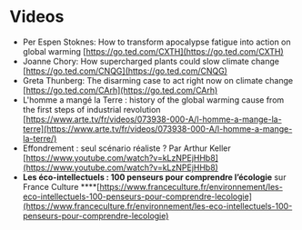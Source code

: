 # Videos

* Per Espen Stoknes: How to transform apocalypse fatigue into action on global warming [https://go.ted.com/CXTH](https://go.ted.com/CXTH)
* Joanne Chory: How supercharged plants could slow climate change [https://go.ted.com/CNQG](https://go.ted.com/CNQG)
* Greta Thunberg: The disarming case to act right now on climate change [https://go.ted.com/CArh](https://go.ted.com/CArh)
* L'homme a mangé la Terre : history of the global warming cause from the first steps of industrial revolution [https://www.arte.tv/fr/videos/073938-000-A/l-homme-a-mange-la-terre](https://www.arte.tv/fr/videos/073938-000-A/l-homme-a-mange-la-terre/)
* Effondrement : seul scénario réaliste ? Par Arthur Keller [https://www.youtube.com/watch?v=kLzNPEjHHb8](https://www.youtube.com/watch?v=kLzNPEjHHb8)
* **Les éco-intellectuels : 100 penseurs pour comprendre l’écologie** sur France Culture  ****[https://www.franceculture.fr/environnement/les-eco-intellectuels-100-penseurs-pour-comprendre-lecologie](https://www.franceculture.fr/environnement/les-eco-intellectuels-100-penseurs-pour-comprendre-lecologie)

